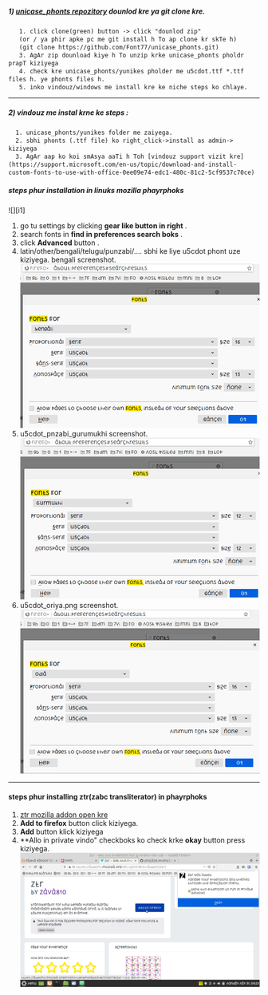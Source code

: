 ##### 1) [unicase_phonts repozitory](https://github.com/Font77/unicase_phonts) dounlod kre ya git clone kre.
```
   1. click clone(green) button -> click "dounlod zip"
   (or / ya phir apke pc me git install h To ap clone kr skTe h)
   (git clone https://github.com/Font77/unicase_phonts.git)
   3. AgAr zip dounload kiye h To unzip krke unicase_phonts pholdr prapT kiziyega
   4. check kre unicase_phonts/yunikes pholder me u5cdot.ttf *.ttf files h. ye phonts files h.
   5. inko vindouz/windows me install kre ke niche steps ko chlaye.
```
------
##### 2) vindouz me instal krne ke steps :
```
  1. unicase_phonts/yunikes folder me zaiyega.
  2. sbhi phonts (.ttf file) ko right_click->install as admin-> kiziyega
  3. AgAr aap ko koi smAsya aaTi h Toh [vindouz support vizit kre](https://support.microsoft.com/en-us/topic/download-and-install-custom-fonts-to-use-with-office-0ee09e74-edc1-480c-81c2-5cf9537c70ce)
```

##### steps phur installation in linuks mozilla phayrphoks
![][i1]
1. go tu settings by clicking  **gear like button in right** .
1. search fonts in  **find in preferences search boks** .
1. click **Advanced** button .
1. latin/other/bengali/telugu/punzabi/.... sbhi ke liye u5cdot phont uze kiziyega. bengali screenshot.
![](./imez/u5cdot_bNgali.png)
1. u5cdot_pnzabi_gurumukhi screenshot.
![](./imez/u5cdot_pnzabi_gurumukhi.png)
1. u5cdot_oriya.png  screenshot.
![](./imez/u5cdot_oriya.png)
----------

#### steps phur installing ztr(zabc transliterator) in phayrphoks
1. [ztr mozilla addon open kre](https://addons.mozilla.org/en-US/firefox/addon/ztr/)
2. **Add to firefox** button click kiziyega.
3. **Add** button klick kiziyega
4. **Allo in private vindo" checkboks ko check krke **okay** button press kiziyega.
![](./imez/allou_private.png)
